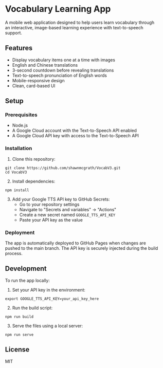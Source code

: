 # Vocabulary Learning App

A mobile web application designed to help users learn vocabulary through an interactive, image-based learning experience with text-to-speech support.

## Features

- Display vocabulary items one at a time with images
- English and Chinese translations
- 3-second countdown before revealing translations
- Text-to-speech pronunciation of English words
- Mobile-responsive design
- Clean, card-based UI

## Setup

### Prerequisites

- Node.js
- A Google Cloud account with the Text-to-Speech API enabled
- A Google Cloud API key with access to the Text-to-Speech API

### Installation

1. Clone this repository:
```
git clone https://github.com/shawnmcgrath/VocabV3.git
cd VocabV3
```

2. Install dependencies:
```
npm install
```

3. Add your Google TTS API key to GitHub Secrets:
   - Go to your repository settings
   - Navigate to "Secrets and variables" → "Actions"
   - Create a new secret named `GOOGLE_TTS_API_KEY`
   - Paste your API key as the value

### Deployment

The app is automatically deployed to GitHub Pages when changes are pushed to the main branch. The API key is securely injected during the build process.

## Development

To run the app locally:

1. Set your API key in the environment:
```
export GOOGLE_TTS_API_KEY=your_api_key_here
```

2. Run the build script:
```
npm run build
```

3. Serve the files using a local server:
```
npm run serve
```

## License

MIT 